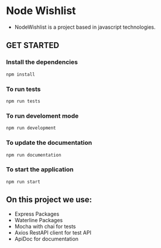 # Node Wishlist

* NodeWishlist is a project based in javascript technologies.

## GET STARTED

### Install the dependencies
    npm install

### To run tests
    npm run tests

### To run develoment mode
    npm run development

### To update the documentation
    npm run documentation

### To start the application
    npm run start

## On this project we use:

- Express Packages
- Waterline Packages
- Mocha with chai for tests
- Axios RestAPI client for test API
- ApiDoc for documentation